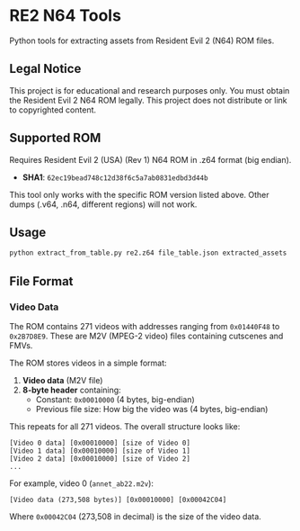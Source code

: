 # RE2 N64 Tools

Python tools for extracting assets from Resident Evil 2 (N64) ROM files.

## Legal Notice

This project is for educational and research purposes only. You must obtain the Resident Evil 2 N64 ROM legally. This project does not distribute or link to copyrighted content.

## Supported ROM

Requires Resident Evil 2 (USA) (Rev 1) N64 ROM in .z64 format (big endian).

- **SHA1**: `62ec19bead748c12d38f6c5a7ab0831edbd3d44b`

This tool only works with the specific ROM version listed above. Other dumps (.v64, .n64, different regions) will not work.

## Usage

```bash
python extract_from_table.py re2.z64 file_table.json extracted_assets
```

## File Format

### Video Data

The ROM contains 271 videos with addresses ranging from `0x01440F48` to `0x2B7D8E9`. These are M2V (MPEG-2 video) files containing cutscenes and FMVs.

The ROM stores videos in a simple format:

1. **Video data** (M2V file)
2. **8-byte header** containing:
   - Constant: `0x00010000` (4 bytes, big-endian)
   - Previous file size: How big the video was (4 bytes, big-endian)

This repeats for all 271 videos. The overall structure looks like:

```
[Video 0 data] [0x00010000] [size of Video 0]
[Video 1 data] [0x00010000] [size of Video 1]
[Video 2 data] [0x00010000] [size of Video 2]
...
```

For example, video 0 (`annet_ab22.m2v`):

```
[Video data (273,508 bytes)] [0x00010000] [0x00042C04]
```

Where `0x00042C04` (273,508 in decimal) is the size of the video data.